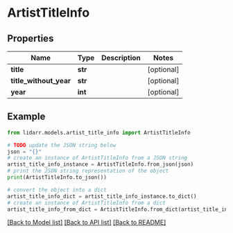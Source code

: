 # ArtistTitleInfo


## Properties

Name | Type | Description | Notes
------------ | ------------- | ------------- | -------------
**title** | **str** |  | [optional] 
**title_without_year** | **str** |  | [optional] 
**year** | **int** |  | [optional] 

## Example

```python
from lidarr.models.artist_title_info import ArtistTitleInfo

# TODO update the JSON string below
json = "{}"
# create an instance of ArtistTitleInfo from a JSON string
artist_title_info_instance = ArtistTitleInfo.from_json(json)
# print the JSON string representation of the object
print(ArtistTitleInfo.to_json())

# convert the object into a dict
artist_title_info_dict = artist_title_info_instance.to_dict()
# create an instance of ArtistTitleInfo from a dict
artist_title_info_from_dict = ArtistTitleInfo.from_dict(artist_title_info_dict)
```
[[Back to Model list]](../README.md#documentation-for-models) [[Back to API list]](../README.md#documentation-for-api-endpoints) [[Back to README]](../README.md)


